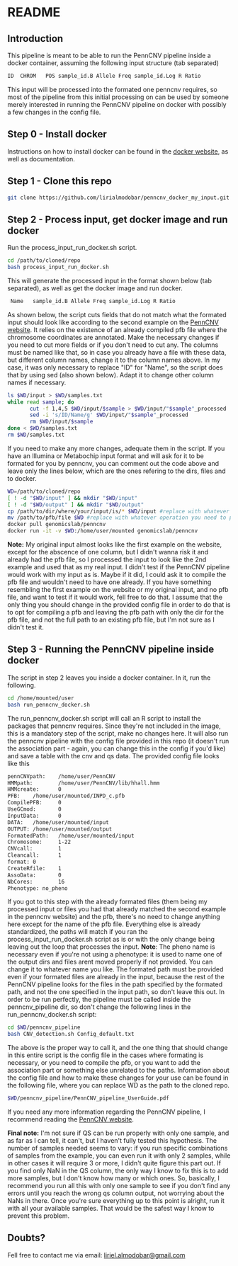 
# README
## Introduction
This pipeline is meant to be able to run the PennCNV pipeline inside a docker container, assuming the following input structure (tab separated)
```sh
ID  CHROM   POS sample_id.B Allele Freq sample_id.Log R Ratio
```
This input will be processed into the formated one penncnv requires, so most of the pipeline from this initial processing on can be used by someone merely interested in running the PennCNV pipeline on docker with possibly a few changes in the config file.

## Step 0 - Install docker
Instructions on how to install docker can be found in the [docker website]("https://www.docker.com/"), as well as documentation.

## Step 1 - Clone this repo
```sh
git clone https://github.com/lirialmodobar/penncnv_docker_my_input.git
```

## Step 2 - Process input, get docker image and run docker
Run the process_input_run_docker.sh script.
```sh
cd /path/to/cloned/repo
bash process_input_run_docker.sh 
```
This will generate the processed input in the format shown below (tab separated), as well as get the docker image and run docker.
```sh
 Name   sample_id.B Allele Freq sample_id.Log R Ratio
```
As shown below, the script cuts fields that do not match what the formated input should look like according to the second example on the [PennCNV website](https://penncnv.openbioinformatics.org/en/latest/user-guide/input/). It relies on the existence of an already compiled pfb file where the chromosome coordinates are annotated. Make the necessary changes if you need to cut more fields or if you don't need to cut any. The columns must be named like that, so in case you already have a file with these data, but different column names, change it to the column names above. In my case, it was only necessary to replace "ID" for "Name", so the script does that by using sed (also shown below). Adapt it to change other column names if necessary.
```sh
ls $WD/input > $WD/samples.txt
while read sample; do
       cut -f 1,4,5 $WD/input/$sample > $WD/input/"$sample"_processed
       sed -i 's/ID/Name/g' $WD/input/"$sample"_processed
       rm $WD/input/$sample
done < $WD/samples.txt
rm $WD/samples.txt
```
If you need to make any more changes, adequate them in the script. If you have an Illumina or Metabochip input format and will ask for it to be formated for you by penncnv, you can comment out the code above and leave only the lines below, which are the ones refering to the dirs, files and to docker.
```sh
WD=/path/to/cloned/repo
[ ! -d "$WD/input" ] && mkdir "$WD/input"
[ ! -d "$WD/output" ] && mkdir "$WD/output"
cp /path/to/dir/where/your/input/is/* $WD/input #replace with whatever operation you need to put the samples in the input dir
mv /path/to/pfb/file $WD #replace with whatever operation you need to put the pfb file in the WD
docker pull genomicslab/penncnv
docker run -it -v $WD:/home/user/mounted genomicslab/penncnv
```
**Note:** My original input almost looks like the first example on the website, except for the abscence of one column, but I didn't wanna risk it and already had the pfb file, so I processed the input to look like the 2nd example and used that as my real input. I didn't test if the PennCNV pipeline would work with my input as is. Maybe if it did, I could ask it to compile the pfb file and wouldn't need to have one already. If you have something resembling the first example on the website or my original input, and no pfb file, and want to test if it would work, fell free to do that. I assume that the only thing you should change in the provided config file in order to do that is to opt for compiling a pfb and leaving the pfb path with only the dir for the pfb file, and not the full path to an existing pfb file, but I'm not sure as I didn't test it.

## Step 3 - Running the PennCNV pipeline inside docker
The script in step 2 leaves you inside a docker container. In it, run the following.
```sh
cd /home/mounted/user
bash run_penncnv_docker.sh 
```
The run_penncnv_docker.sh script will call an R script to install the packages that penncnv requires. Since they're not included in the image, this is a mandatory step of the script, make no changes here. It will also run the penncnv pipeline with the config file provided in this repo (it doesn't run the association part - again, you can change this in the config if you'd like) and save a table with the cnv and qs data.
The provided config file looks like this
```sh
pennCNVpath:    /home/user/PennCNV
HMMpath:        /home/user/PennCNV/lib/hhall.hmm 
HMMcreate:      0
PFB:    /home/user/mounted/INPD_c.pfb
CompilePFB:     0
UseGCmod:       0       
InputData:      0
DATA:   /home/user/mounted/input
OUTPUT: /home/user/mounted/output
FormatedPath:   /home/user/mounted/input
Chromosome:     1-22
CNVcall:        1
Cleancall:      1
format: 0
CreateRfile:    1
AssoData:       0
NbCores:        16
Phenotype: no_pheno
```
If you got to this step with the already formated files (them being my processed input or files you had that already matched the second example in the penncnv website) and the pfb, there's no need to change anything here except for the name of the pfb file. Everything else is already standardized, the paths will match if you ran the process_input_run_docker.sh script as is or with the only change being leaving out the loop that processes the input. 
**Note**: The pheno name is necessary even if you're not using a phenotype: it is used to name one of the output dirs and files arent moved properly if not provided. You can change it to whatever name you like. The formated path must be provided even if your formated files are already in the input, because the rest of the PennCNV pipeline looks for the files in the path specified by the formated path, and not the one specified in the input path, so don't leave this out.
In order to be run perfectly, the pipeline must be called inside the penncnv_pipeline dir, so don't change the following lines in the run_penncnv_docker.sh script:
```sh
cd $WD/penncnv_pipeline
bash CNV_detection.sh Config_default.txt
```
The above is the proper way to call it, and the one thing that should change in this entire script is the config file in the cases where formating is necessary, or you need to compile the pfb, or you want to add the association part or something else unrelated to the paths. Information about the config file and how to make these changes for your use can be found in the following file, where you can replace WD as the path to the cloned repo.
```sh
$WD/penncnv_pipeline/PennCNV_pipeline_UserGuide.pdf
```
If you need any more information regarding the PennCNV pipeline, I recommend reading the [PennCNV website](https://penncnv.openbioinformatics.org/en/latest/user-guide/input/).

**Final note:** I'm not sure if QS can be run properly with only one sample, and as far as I can tell, it can't, but I haven't fully tested this hypothesis. The number of samples needed seems to vary: if you run specific combinations of samples from the example, you can even run it with only 2 samples, while in other cases it will require 3 or more, I didn't quite figure this part out.  If you find only NaN in the QS column, the only way I know to fix this is to add more samples, but I don't know how many or which ones. So, basically, I recommend you run all this with only one sample to see if you don't find any errors until you reach the wrong qs column output, not worrying about the NaNs in there. Once you're sure everything up to this point is alright, run it with all your available samples. That would be the safest way I know to prevent this problem.

## Doubts?
Fell free to contact me via email: liriel.almodobar@gmail.com
